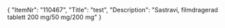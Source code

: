 {
  "ItemNr": "110467",
  "Title": "test",
  "Description": "Sastravi, filmdragerad tablett 200 mg/50 mg/200 mg"
}